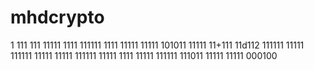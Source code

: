 
# mhdcrypto
1
111
111
11111
1111
111111
1111
11111
11111
101011
11111
11+111
11d112
111111
11111
111111
11111
11111
111111
11111
1111
11111
111111
111011
11111
11111
000100
